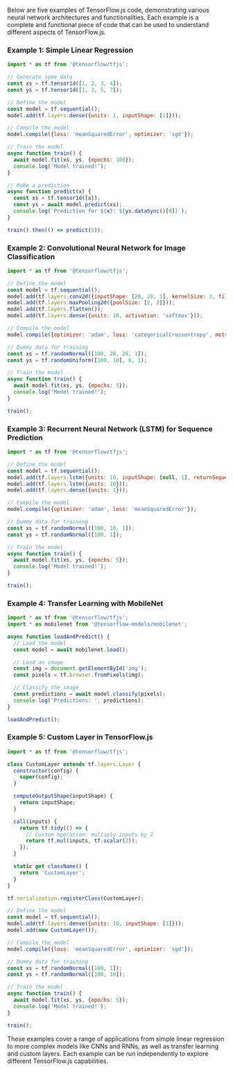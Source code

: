 Below are five examples of TensorFlow.js code, demonstrating various neural network architectures and functionalities. Each example is a complete and functional piece of code that can be used to understand different aspects of TensorFlow.js.

### Example 1: Simple Linear Regression

```javascript
import * as tf from '@tensorflow/tfjs';

// Generate some data
const xs = tf.tensor1d([1, 2, 3, 4]);
const ys = tf.tensor1d([1, 3, 5, 7]);

// Define the model
const model = tf.sequential();
model.add(tf.layers.dense({units: 1, inputShape: [1]}));

// Compile the model
model.compile({loss: 'meanSquaredError', optimizer: 'sgd'});

// Train the model
async function train() {
  await model.fit(xs, ys, {epochs: 100});
  console.log('Model trained!');
}

// Make a prediction
async function predict(x) {
  const xs = tf.tensor1d([x]);
  const ys = await model.predict(xs);
  console.log(`Prediction for ${x}: ${ys.dataSync()[0]}`);
}

train().then(() => predict(5));
```

### Example 2: Convolutional Neural Network for Image Classification

```javascript
import * as tf from '@tensorflow/tfjs';

// Define the model
const model = tf.sequential();
model.add(tf.layers.conv2d({inputShape: [28, 28, 1], kernelSize: 3, filters: 16, activation: 'relu'}));
model.add(tf.layers.maxPooling2d({poolSize: [2, 2]}));
model.add(tf.layers.flatten());
model.add(tf.layers.dense({units: 10, activation: 'softmax'}));

// Compile the model
model.compile({optimizer: 'adam', loss: 'categoricalCrossentropy', metrics: ['accuracy']});

// Dummy data for training
const xs = tf.randomNormal([100, 28, 28, 1]);
const ys = tf.randomUniform([100, 10], 0, 1);

// Train the model
async function train() {
  await model.fit(xs, ys, {epochs: 5});
  console.log('Model trained!');
}

train();
```

### Example 3: Recurrent Neural Network (LSTM) for Sequence Prediction

```javascript
import * as tf from '@tensorflow/tfjs';

// Define the model
const model = tf.sequential();
model.add(tf.layers.lstm({units: 10, inputShape: [null, 1], returnSequences: true}));
model.add(tf.layers.lstm({units: 10}));
model.add(tf.layers.dense({units: 1}));

// Compile the model
model.compile({optimizer: 'adam', loss: 'meanSquaredError'});

// Dummy data for training
const xs = tf.randomNormal([100, 10, 1]);
const ys = tf.randomNormal([100, 1]);

// Train the model
async function train() {
  await model.fit(xs, ys, {epochs: 5});
  console.log('Model trained!');
}

train();
```

### Example 4: Transfer Learning with MobileNet

```javascript
import * as tf from '@tensorflow/tfjs';
import * as mobilenet from '@tensorflow-models/mobilenet';

async function loadAndPredict() {
  // Load the model
  const model = await mobilenet.load();

  // Load an image
  const img = document.getElementById('img');
  const pixels = tf.browser.fromPixels(img);

  // Classify the image
  const predictions = await model.classify(pixels);
  console.log('Predictions: ', predictions);
}

loadAndPredict();
```

### Example 5: Custom Layer in TensorFlow.js

```javascript
import * as tf from '@tensorflow/tfjs';

class CustomLayer extends tf.layers.Layer {
  constructor(config) {
    super(config);
  }

  computeOutputShape(inputShape) {
    return inputShape;
  }

  call(inputs) {
    return tf.tidy(() => {
      // Custom operation: multiply inputs by 2
      return tf.mul(inputs, tf.scalar(2));
    });
  }

  static get className() {
    return 'CustomLayer';
  }
}

tf.serialization.registerClass(CustomLayer);

// Define the model
const model = tf.sequential();
model.add(tf.layers.dense({units: 10, inputShape: [1]}));
model.add(new CustomLayer());

// Compile the model
model.compile({loss: 'meanSquaredError', optimizer: 'sgd'});

// Dummy data for training
const xs = tf.randomNormal([100, 1]);
const ys = tf.randomNormal([100, 10]);

// Train the model
async function train() {
  await model.fit(xs, ys, {epochs: 5});
  console.log('Model trained!');
}

train();
```

These examples cover a range of applications from simple linear regression to more complex models like CNNs and RNNs, as well as transfer learning and custom layers. Each example can be run independently to explore different TensorFlow.js capabilities.